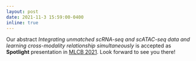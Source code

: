 ```yaml
---
layout: post
date: 2021-11-3 15:59:00-0400
inline: true
---
```


Our abstract *Integrating unmatched scRNA-seq and scATAC-seq data and learning cross-modality relationship simultaneously* is accepted as **Spotlight** presentation in [MLCB 2021](https://sites.google.com/cs.washington.edu/mlcb2021/home). Look forward to see you there!
